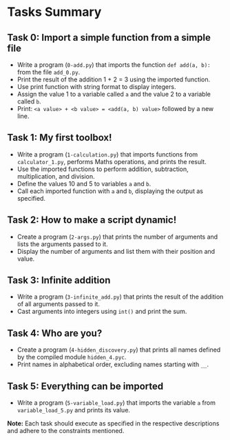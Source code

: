 # Tasks Summary

## Task 0: Import a simple function from a simple file

- Write a program (`0-add.py`) that imports the function `def add(a, b):` from the file `add_0.py`.
- Print the result of the addition 1 + 2 = 3 using the imported function.
- Use print function with string format to display integers.
- Assign the value 1 to a variable called `a` and the value 2 to a variable called `b`.
- Print: `<a value> + <b value> = <add(a, b) value>` followed by a new line.

## Task 1: My first toolbox!

- Write a program (`1-calculation.py`) that imports functions from `calculator_1.py`, performs Maths operations, and prints the result.
- Use the imported functions to perform addition, subtraction, multiplication, and division.
- Define the values 10 and 5 to variables `a` and `b`.
- Call each imported function with `a` and `b`, displaying the output as specified.

## Task 2: How to make a script dynamic!

- Create a program (`2-args.py`) that prints the number of arguments and lists the arguments passed to it.
- Display the number of arguments and list them with their position and value.

## Task 3: Infinite addition

- Write a program (`3-infinite_add.py`) that prints the result of the addition of all arguments passed to it.
- Cast arguments into integers using `int()` and print the sum.

## Task 4: Who are you?

- Create a program (`4-hidden_discovery.py`) that prints all names defined by the compiled module `hidden_4.pyc`.
- Print names in alphabetical order, excluding names starting with `__`.

## Task 5: Everything can be imported

- Write a program (`5-variable_load.py`) that imports the variable `a` from `variable_load_5.py` and prints its value.

**Note:** Each task should execute as specified in the respective descriptions and adhere to the constraints mentioned.
